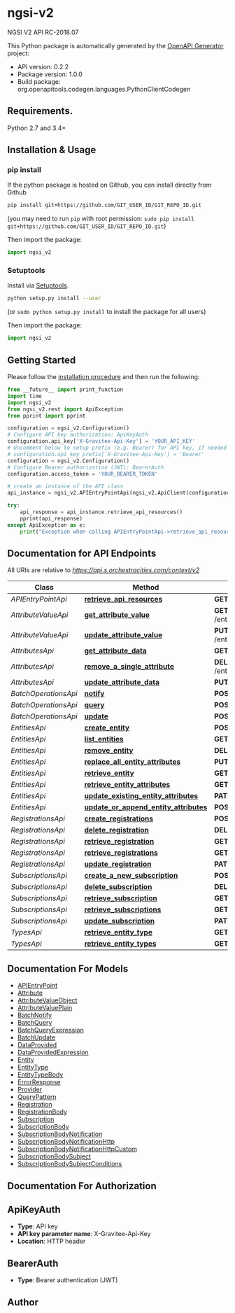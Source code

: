 # ngsi-v2

NGSI V2 API RC-2018.07

This Python package is automatically generated by the
[OpenAPI Generator](https://openapi-generator.tech) project:

-   API version: 0.2.2
-   Package version: 1.0.0
-   Build package: org.openapitools.codegen.languages.PythonClientCodegen

## Requirements.

Python 2.7 and 3.4+

## Installation & Usage

### pip install

If the python package is hosted on Github, you can install directly from Github

```sh
pip install git+https://github.com/GIT_USER_ID/GIT_REPO_ID.git
```

(you may need to run `pip` with root permission:
`sudo pip install git+https://github.com/GIT_USER_ID/GIT_REPO_ID.git`)

Then import the package:

```python
import ngsi_v2
```

### Setuptools

Install via [Setuptools](http://pypi.python.org/pypi/setuptools).

```sh
python setup.py install --user
```

(or `sudo python setup.py install` to install the package for all users)

Then import the package:

```python
import ngsi_v2
```

## Getting Started

Please follow the [installation procedure](#installation--usage) and then run
the following:

```python
from __future__ import print_function
import time
import ngsi_v2
from ngsi_v2.rest import ApiException
from pprint import pprint

configuration = ngsi_v2.Configuration()
# Configure API key authorization: ApiKeyAuth
configuration.api_key['X-Gravitee-Api-Key'] = 'YOUR_API_KEY'
# Uncomment below to setup prefix (e.g. Bearer) for API key, if needed
# configuration.api_key_prefix['X-Gravitee-Api-Key'] = 'Bearer'
configuration = ngsi_v2.Configuration()
# Configure Bearer authorization (JWT): BearerAuth
configuration.access_token = 'YOUR_BEARER_TOKEN'

# create an instance of the API class
api_instance = ngsi_v2.APIEntryPointApi(ngsi_v2.ApiClient(configuration))

try:
    api_response = api_instance.retrieve_api_resources()
    pprint(api_response)
except ApiException as e:
    print("Exception when calling APIEntryPointApi->retrieve_api_resources: %s\n" % e)

```

## Documentation for API Endpoints

All URIs are relative to _https://api.s.orchestracities.com/context/v2_

| Class                | Method                                                                                           | HTTP request                                        | Description |
| -------------------- | ------------------------------------------------------------------------------------------------ | --------------------------------------------------- | ----------- |
| _APIEntryPointApi_   | [**retrieve_api_resources**](docs/APIEntryPointApi.md#retrieve_api_resources)                    | **GET** /                                           |
| _AttributeValueApi_  | [**get_attribute_value**](docs/AttributeValueApi.md#get_attribute_value)                         | **GET** /entities/{entityId}/attrs/{attrName}/value |
| _AttributeValueApi_  | [**update_attribute_value**](docs/AttributeValueApi.md#update_attribute_value)                   | **PUT** /entities/{entityId}/attrs/{attrName}/value |
| _AttributesApi_      | [**get_attribute_data**](docs/AttributesApi.md#get_attribute_data)                               | **GET** /entities/{entityId}/attrs/{attrName}       |
| _AttributesApi_      | [**remove_a_single_attribute**](docs/AttributesApi.md#remove_a_single_attribute)                 | **DELETE** /entities/{entityId}/attrs/{attrName}    |
| _AttributesApi_      | [**update_attribute_data**](docs/AttributesApi.md#update_attribute_data)                         | **PUT** /entities/{entityId}/attrs/{attrName}       |
| _BatchOperationsApi_ | [**notify**](docs/BatchOperationsApi.md#notify)                                                  | **POST** /op/notify                                 |
| _BatchOperationsApi_ | [**query**](docs/BatchOperationsApi.md#query)                                                    | **POST** /op/query                                  |
| _BatchOperationsApi_ | [**update**](docs/BatchOperationsApi.md#update)                                                  | **POST** /op/update                                 |
| _EntitiesApi_        | [**create_entity**](docs/EntitiesApi.md#create_entity)                                           | **POST** /entities                                  |
| _EntitiesApi_        | [**list_entities**](docs/EntitiesApi.md#list_entities)                                           | **GET** /entities                                   |
| _EntitiesApi_        | [**remove_entity**](docs/EntitiesApi.md#remove_entity)                                           | **DELETE** /entities/{entityId}                     |
| _EntitiesApi_        | [**replace_all_entity_attributes**](docs/EntitiesApi.md#replace_all_entity_attributes)           | **PUT** /entities/{entityId}/attrs                  |
| _EntitiesApi_        | [**retrieve_entity**](docs/EntitiesApi.md#retrieve_entity)                                       | **GET** /entities/{entityId}                        |
| _EntitiesApi_        | [**retrieve_entity_attributes**](docs/EntitiesApi.md#retrieve_entity_attributes)                 | **GET** /entities/{entityId}/attrs                  |
| _EntitiesApi_        | [**update_existing_entity_attributes**](docs/EntitiesApi.md#update_existing_entity_attributes)   | **PATCH** /entities/{entityId}/attrs                |
| _EntitiesApi_        | [**update_or_append_entity_attributes**](docs/EntitiesApi.md#update_or_append_entity_attributes) | **POST** /entities/{entityId}/attrs                 |
| _RegistrationsApi_   | [**create_registrations**](docs/RegistrationsApi.md#create_registrations)                        | **POST** /registrations                             |
| _RegistrationsApi_   | [**delete_registration**](docs/RegistrationsApi.md#delete_registration)                          | **DELETE** /registrations/{registrationId}          |
| _RegistrationsApi_   | [**retrieve_registration**](docs/RegistrationsApi.md#retrieve_registration)                      | **GET** /registrations/{registrationId}             |
| _RegistrationsApi_   | [**retrieve_registrations**](docs/RegistrationsApi.md#retrieve_registrations)                    | **GET** /registrations                              |
| _RegistrationsApi_   | [**update_registration**](docs/RegistrationsApi.md#update_registration)                          | **PATCH** /registrations/{registrationId}           |
| _SubscriptionsApi_   | [**create_a_new_subscription**](docs/SubscriptionsApi.md#create_a_new_subscription)              | **POST** /subscriptions                             |
| _SubscriptionsApi_   | [**delete_subscription**](docs/SubscriptionsApi.md#delete_subscription)                          | **DELETE** /subscriptions/{subscriptionId}          |
| _SubscriptionsApi_   | [**retrieve_subscription**](docs/SubscriptionsApi.md#retrieve_subscription)                      | **GET** /subscriptions/{subscriptionId}             |
| _SubscriptionsApi_   | [**retrieve_subscriptions**](docs/SubscriptionsApi.md#retrieve_subscriptions)                    | **GET** /subscriptions                              |
| _SubscriptionsApi_   | [**update_subscription**](docs/SubscriptionsApi.md#update_subscription)                          | **PATCH** /subscriptions/{subscriptionId}           |
| _TypesApi_           | [**retrieve_entity_type**](docs/TypesApi.md#retrieve_entity_type)                                | **GET** /types/{entityType}                         |
| _TypesApi_           | [**retrieve_entity_types**](docs/TypesApi.md#retrieve_entity_types)                              | **GET** /types/                                     |

## Documentation For Models

-   [APIEntryPoint](docs/APIEntryPoint.md)
-   [Attribute](docs/Attribute.md)
-   [AttributeValueObject](docs/AttributeValueObject.md)
-   [AttributeValuePlain](docs/AttributeValuePlain.md)
-   [BatchNotify](docs/BatchNotify.md)
-   [BatchQuery](docs/BatchQuery.md)
-   [BatchQueryExpression](docs/BatchQueryExpression.md)
-   [BatchUpdate](docs/BatchUpdate.md)
-   [DataProvided](docs/DataProvided.md)
-   [DataProvidedExpression](docs/DataProvidedExpression.md)
-   [Entity](docs/Entity.md)
-   [EntityType](docs/EntityType.md)
-   [EntityTypeBody](docs/EntityTypeBody.md)
-   [ErrorResponse](docs/ErrorResponse.md)
-   [Provider](docs/Provider.md)
-   [QueryPattern](docs/QueryPattern.md)
-   [Registration](docs/Registration.md)
-   [RegistrationBody](docs/RegistrationBody.md)
-   [Subscription](docs/Subscription.md)
-   [SubscriptionBody](docs/SubscriptionBody.md)
-   [SubscriptionBodyNotification](docs/SubscriptionBodyNotification.md)
-   [SubscriptionBodyNotificationHttp](docs/SubscriptionBodyNotificationHttp.md)
-   [SubscriptionBodyNotificationHttpCustom](docs/SubscriptionBodyNotificationHttpCustom.md)
-   [SubscriptionBodySubject](docs/SubscriptionBodySubject.md)
-   [SubscriptionBodySubjectConditions](docs/SubscriptionBodySubjectConditions.md)

## Documentation For Authorization

## ApiKeyAuth

-   **Type**: API key
-   **API key parameter name**: X-Gravitee-Api-Key
-   **Location**: HTTP header

## BearerAuth

-   **Type**: Bearer authentication (JWT)

## Author

